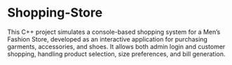 # Shopping-Store
This C++ project simulates a console-based shopping system for a Men’s Fashion Store, developed as an interactive application for purchasing garments, accessories, and shoes. It allows both admin login and customer shopping, handling product selection, size preferences, and bill generation.
